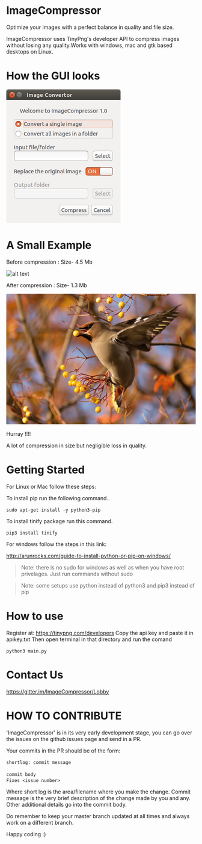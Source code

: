 # ImageCompressor

Optimize your images with a perfect balance in quality and file size.

ImageCompressor uses TinyPng's developer API to compress images without losing any quality.Works with windows, mac and gtk based desktops on Linux.


How the GUI looks
=================


![alt text]( Screenshots/GUI.png )


A Small Example
===============

Before compression : Size- 4.5 Mb

![alt text]( Screenshots/before.png )

After compression : Size- 1.3 Mb

![alt text]( Screenshots/after.png )


Hurray !!!! 

A lot of compression in size but negligible loss in quality.


Getting Started
===============

For Linux or Mac follow these steps:

To install pip run the following command..
```
sudo apt-get install -y python3-pip
```
To install tinify package run this command.
```
pip3 install tinify
```
For windows follow the steps in this link:

http://arunrocks.com/guide-to-install-python-or-pip-on-windows/


>Note: there is no sudo for windows as well as when you have root privelages. 
Just run commands without sudo

>Note: some setups use python instead of python3 and pip3 instead of pip


How to use
==========

Register at: https://tinypng.com/developers 
Copy the api key and paste it in apikey.txt
Then open terminal in that directory and run the comand
```
python3 main.py
```

Contact Us
==========

https://gitter.im/ImageCompressor/Lobby

HOW TO CONTRIBUTE
=================

'ImageCompressor' is in its very early development stage, you can go over the issues on the github issues page and send in a PR.

Your commits in the PR should be of the form:

```
shortlog: commit message

commit body
Fixes <issue number>
```

Where short log is the area/filename where you make the change.
Commit message is the very brief description of the change made by you and any.
Other additional details go into the commit body.

Do remember to keep your master branch updated at all times
and always work on a different branch.

Happy coding :)
